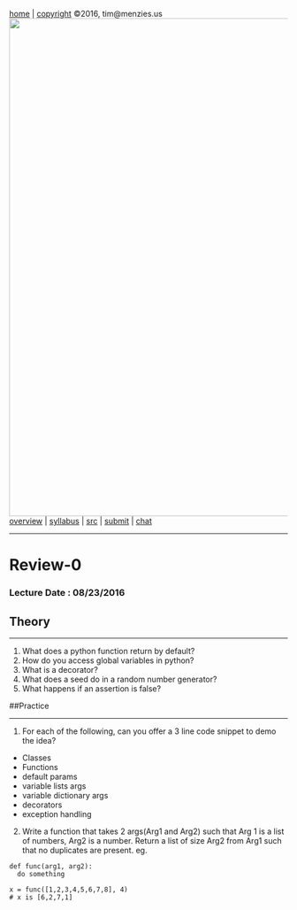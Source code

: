 [home](http://tiny.cc/ase2016) |
[copyright](https://github.com/txt/ase16/blob/master/LICENSE.md) &copy;2016, tim&commat;menzies.us
<br>
[<img width=900 src="https://raw.githubusercontent.com/txt/ase16/master/img/mase16.png">](http://tiny.cc/ase2016)<br>
[overview](https://github.com/txt/ase16/blob/master/doc/overview.md) |
[syllabus](https://github.com/txt/ase16/blob/master/doc/syllabus.md) |
[src](https://github.com/txt/ase16/tree/master/src) |
[submit](http://tiny.cc/ase16give) |
[chat](https://ase16.slack.com/) 


______


# Review-0

### Lecture Date : 08/23/2016

## Theory
______
1. What does a python function return by default?
1. How do you access global variables in python?
1. What is a decorator?
1. What does a seed do in a random number generator?
1. What happens if an assertion is false?
 
##Practice
______
1. For each of the following, can you offer a 3 line code snippet to demo the idea?
  * Classes
  * Functions
  * default params
  * variable lists args
  * variable dictionary args
  * decorators
  * exception handling
  
2. Write a function that takes 2 args(Arg1 and Arg2) such that Arg 1 is a list of numbers, Arg2 is a number. Return a list of size Arg2 from Arg1 such that no duplicates are present.
eg.
```
def func(arg1, arg2):
  do something
  
x = func([1,2,3,4,5,6,7,8], 4)
# x is [6,2,7,1]
```

